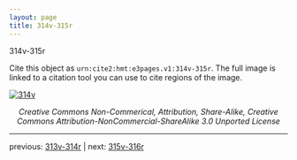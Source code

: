 ```yaml
---
layout: page
title: 314v-315r
---
```


314v-315r

Cite this object as `urn:cite2:hmt:e3pages.v1:314v-315r`.  The full image is linked to a citation tool you can use to cite regions of the image.

[![314v](http://www.homermultitext.org/iipsrv?IIIF=/project/homer/pyramidal/deepzoom/hmt/e3bifolio/v1/null.tif/full/800,/0/default.jpg)](http://www.homermultitext.org/ict2/?urn=urn:cite2:hmt:e3bifolio.v1:null) 

<p style="text-align: center; font-style: italic;">Creative Commons Non-Commerical, Attribution, Share-Alike, Creative Commons Attribution-NonCommercial-ShareAlike 3.0 Unported License</p>

---

previous: [313v-314r](../313v-314r/) | next: [315v-316r](../315v-316r/)